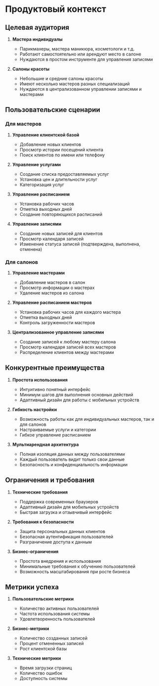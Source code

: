 # Продуктовый контекст

## Целевая аудитория

1. **Мастера индивидуалы**
   - Парикмахеры, мастера маникюра, косметологи и т.д.
   - Работают самостоятельно или арендуют место в салоне
   - Нуждаются в простом инструменте для управления записями

2. **Салоны красоты**
   - Небольшие и средние салоны красоты
   - Имеют несколько мастеров разных специализаций
   - Нуждаются в централизованном управлении записями и мастерами

## Пользовательские сценарии

### Для мастеров

1. **Управление клиентской базой**
   - Добавление новых клиентов
   - Просмотр истории посещений клиента
   - Поиск клиентов по имени или телефону

2. **Управление услугами**
   - Создание списка предоставляемых услуг
   - Установка цен и длительности услуг
   - Категоризация услуг

3. **Управление расписанием**
   - Установка рабочих часов
   - Отметка выходных дней
   - Создание повторяющихся расписаний

4. **Управление записями**
   - Создание новых записей для клиентов
   - Просмотр календаря записей
   - Изменение статуса записей (подтверждена, выполнена, отменена)

### Для салонов

1. **Управление мастерами**
   - Добавление мастеров в салон
   - Просмотр информации о мастерах
   - Удаление мастеров из салона

2. **Управление расписанием мастеров**
   - Установка рабочих часов для каждого мастера
   - Отметка выходных дней
   - Контроль загруженности мастеров

3. **Централизованное управление записями**
   - Создание записей к любому мастеру салона
   - Просмотр календаря записей всех мастеров
   - Распределение клиентов между мастерами

## Конкурентные преимущества

1. **Простота использования**
   - Интуитивно понятный интерфейс
   - Минимум шагов для выполнения основных действий
   - Адаптивный дизайн для работы с мобильных устройств

2. **Гибкость настройки**
   - Возможность работы как для индивидуальных мастеров, так и для салонов
   - Настраиваемые услуги и категории
   - Гибкое управление расписанием

3. **Мультиарендная архитектура**
   - Полная изоляция данных между пользователями
   - Каждый пользователь видит только свои данные
   - Безопасность и конфиденциальность информации

## Ограничения и требования

1. **Технические требования**
   - Поддержка современных браузеров
   - Адаптивный дизайн для мобильных устройств
   - Быстрая загрузка и отзывчивый интерфейс

2. **Требования к безопасности**
   - Защита персональных данных клиентов
   - Безопасная аутентификация пользователей
   - Разграничение доступа к данным

3. **Бизнес-ограничения**
   - Простота внедрения и использования
   - Минимальные требования к обучению пользователей
   - Возможность масштабирования при росте бизнеса

## Метрики успеха

1. **Пользовательские метрики**
   - Количество активных пользователей
   - Частота использования системы
   - Удовлетворенность пользователей

2. **Бизнес-метрики**
   - Количество созданных записей
   - Процент отмененных записей
   - Рост клиентской базы

3. **Технические метрики**
   - Время загрузки страниц
   - Количество ошибок
   - Доступность системы 